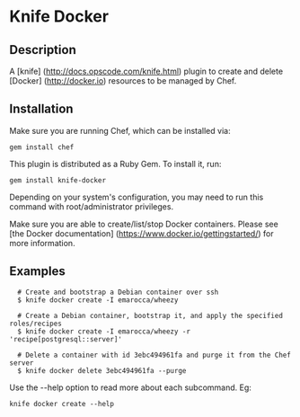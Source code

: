 # Knife Docker

## Description
A [knife] (http://docs.opscode.com/knife.html) plugin to create and delete
[Docker] (http://docker.io) resources to be managed by Chef.

## Installation
Make sure you are running Chef, which can be installed via:

    gem install chef

This plugin is distributed as a Ruby Gem. To install it, run:

    gem install knife-docker
    
Depending on your system's configuration, you may need to run this command
with root/administrator privileges.

Make sure you are able to create/list/stop Docker containers. Please see 
[the Docker documentation] (https://www.docker.io/gettingstarted/) for more information. 

## Examples
      # Create and bootstrap a Debian container over ssh
      $ knife docker create -I emarocca/wheezy

      # Create a Debian container, bootstrap it, and apply the specified roles/recipes
      $ knife docker create -I emarocca/wheezy -r 'recipe[postgresql::server]'

      # Delete a container with id 3ebc494961fa and purge it from the Chef server
      $ knife docker delete 3ebc494961fa --purge

Use the --help option to read more about each subcommand. Eg:

    knife docker create --help
